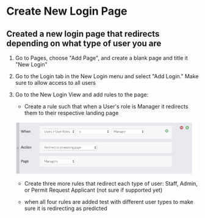 # Create New Login Page
## Created a new login page that redirects depending on what type of user you are

1. Go to Pages, choose "Add Page", and  create a blank page and title it "New Login"

2. Go to the Login tab in the New Login menu and select "Add Login." Make sure to allow access to all users

3. Go to the New Login View and add rules to the page: 

    * Create a rule such that when a User's role is Manager it redirects them to their respective landing page

    ![Imageofrule](images/loginrule.png)

    * Create three more rules that redirect each type of user: Staff, Admin, or Permit Request Applicant (not sure if supported yet)

    * when all four rules are added test with different user types to make sure it is redirecting as predicted